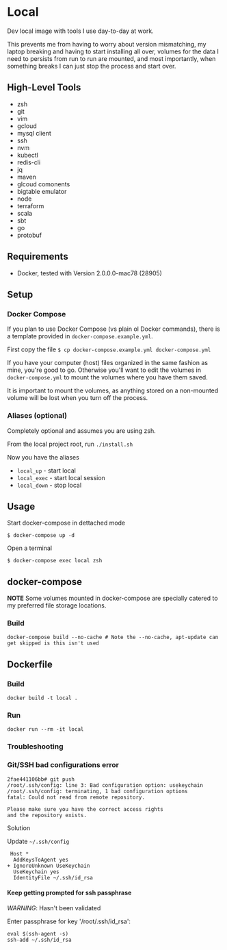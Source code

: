 # Local

Dev local image with tools I use day-to-day at work. 

This prevents me from having to worry about version mismatching, my laptop breaking and having to start installing all over, volumes for the data I need to persists from run to run are mounted, and most importantly, when something breaks I can just stop the process and start over. 

## High-Level Tools
- zsh
- git
- vim
- gcloud
- mysql client
- ssh
- nvm
- kubectl
- redis-cli
- jq
- maven
- glcoud comonents
- bigtable emulator
- node
- terraform
- scala
- sbt
- go
- protobuf

## Requirements

- Docker, tested with Version 2.0.0.0-mac78 (28905)

## Setup

### Docker Compose

If you plan to use Docker Compose (vs plain ol Docker commands), there is a template provided in `docker-compose.example.yml`. 

First copy the file
`$ cp docker-compose.example.yml docker-compose.yml`

If you have your computer (host) files organized in the same fashion as mine, you're good to go. Otherwise you'll want to edit the volumes in `docker-compose.yml` to mount the volumes where you have them saved.

It is important to mount the volumes, as anything stored on a non-mounted volume will be lost when you turn off the process.

### Aliases (optional)

Completely optional and assumes you are using zsh.

From the local project root, run `./install.sh`

Now you have the aliases
- `local_up` - start local
- `local_exec` - start local session
- `local_down` - stop local

## Usage

Start docker-compose in dettached mode
```
$ docker-compose up -d
```

Open a terminal
```
$ docker-compose exec local zsh
```

## docker-compose

**NOTE** Some volumes mounted in docker-compose are specially catered to my preferred file storage locations.

### Build
```
docker-compose build --no-cache # Note the --no-cache, apt-update can get skipped is this isn't used
```

## Dockerfile

### Build

```
docker build -t local .
```

### Run
```
docker run --rm -it local
```

### Troubleshooting

### Git/SSH bad configurations error
```
2fae441106bb# git push
/root/.ssh/config: line 3: Bad configuration option: usekeychain
/root/.ssh/config: terminating, 1 bad configuration options
fatal: Could not read from remote repository.

Please make sure you have the correct access rights
and the repository exists.
```

Solution

Update `~/.ssh/config`

```
 Host *
  AddKeysToAgent yes
+ IgnoreUnknown UseKeychain
  UseKeychain yes
  IdentityFile ~/.ssh/id_rsa
```

#### Keep getting prompted for ssh passphrase

*WARNING*: Hasn't been validated

Enter passphrase for key '/root/.ssh/id_rsa':

```
eval $(ssh-agent -s)
ssh-add ~/.ssh/id_rsa
```